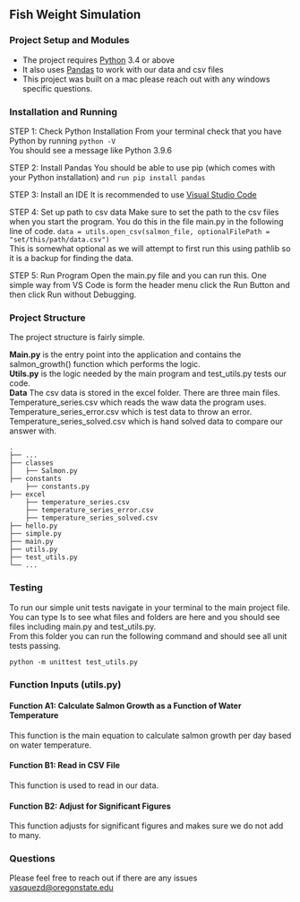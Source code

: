 ## Fish Weight Simulation

### Project Setup and Modules
* The project requires [Python](https://www.python.org/) 3.4 or above 
* It also uses [Pandas](https://pypi.org/project/pandas/#installation-from-sources) to work with our data and csv files    
* This project was built on a mac please reach out with any windows specific questions. 

### Installation and Running
STEP 1: Check Python Installation
From your terminal check that you have Python by running `python -V`   
You should see a message like Python 3.9.6

STEP 2: Install Pandas 
You should be able to use pip (which comes with your Python installation) and `run pip install pandas` 

STEP 3: Install an IDE 
It is recommended to use [Visual Studio Code](https://code.visualstudio.com/}) 

STEP 4: Set up path to csv data
Make sure to set the path to the csv files when you start the program. 
You do this in the file main.py in the following line of code. 
`data = utils.open_csv(salmon_file, optionalFilePath = "set/this/path/data.csv")`  
This is somewhat optional as we will attempt to first run this using pathlib so it is a backup for finding the data.

STEP 5: Run Program
Open the main.py file and you can run this. One simple way from VS Code is form the header menu click the Run Button and then click Run without Debugging.
 

### Project Structure
The project structure is fairly simple.  
 
**Main.py** is the entry point into the application and contains the salmon_growth() function which performs the logic.   
**Utils.py** is the logic needed by the main program and test_utils.py tests our code.  
**Data** The csv data is stored in the excel folder. There are three main files. Temperature_series.csv which reads the waw data the program uses. Temperature_series_error.csv which is test data to throw an error. Temperature_series_solved.csv which is hand solved data to compare our answer with.

    .
    ├── ...    
    ├── classes              
    │   ├── Salmon.py                     
    ├── constants 	
        ├── constants.py      						 
    ├── excel    
        ├── temperature_series.csv
        ├── temperature_series_error.csv
        ├── temperature_series_solved.csv					 
    ├── hello.py
    ├── simple.py
    ├── main.py
    ├── utils.py
    ├── test_utils.py
    └── ...

### Testing
To run our simple unit tests navigate in your terminal to the main project file.   
You can type ls to see what files and folders are here and you should see files including main.py and test_utils.py.    
From this folder you can run the following command and should see all unit tests passing.    

`python -m unittest test_utils.py` 

### Function Inputs (utils.py)
#### Function A1: Calculate Salmon Growth as a Function of Water Temperature ####
This function is the main equation to calculate salmon growth per day based on water temperature.

#### Function B1: Read in CSV File ####
This function is used to read in our data.

#### Function B2: Adjust for Significant Figures ####
This function adjusts for significant figures and makes sure we do not add to many.

### Questions
Please feel free to reach out if there are any issues
vasquezd@oregonstate.edu

 

